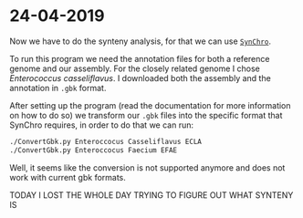 # 24-04-2019

Now we have to do the synteny analysis, for that we can use [`SynChro`](http://www.lcqb.upmc.fr/CHROnicle/SynChro.html). 

To run this program we need the annotation files for both a reference genome and our assembly. For the closely related genome I chose *Enterococcus casseliflavus*. I downloaded both the assembly and the annotation in `.gbk` format. 

After setting up the program (read the documentation for more information on how to do so) we transform our `.gbk` files into the specific format that SynChro requires, in order to do that we can run:

```bash
./ConvertGbk.py Enteroccocus Casseliflavus ECLA
./ConvertGbk.py Enteroccocus Faecium EFAE
```

 Well, it seems like the conversion is not supported anymore and does not work with current gbk formats. 



TODAY I LOST THE WHOLE DAY TRYING TO FIGURE OUT WHAT SYNTENY IS
